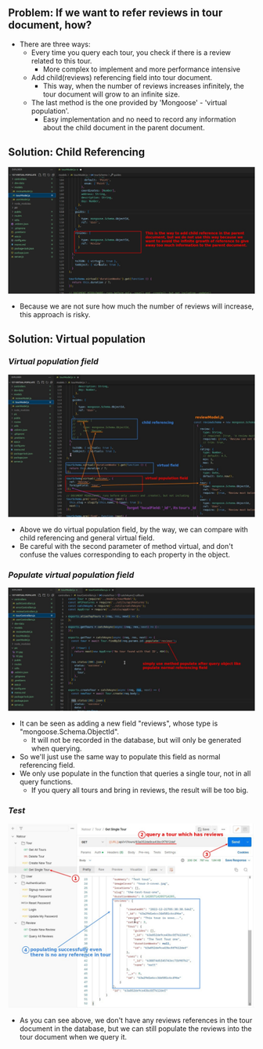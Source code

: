 ## **Problem: If we want to refer reviews in tour document, how?**

- There are three ways:
  - Every time you query each tour, you check if there is a review related to this tour.
    - More complex to implement and more performance intensive
  - Add child(reviews) referencing field into tour document.
    - This way, when the number of reviews increases infinitely, the tour document will grow to an infinite size.
  - The last method is the one provided by 'Mongoose' - 'virtual population'.
    - Easy implementation and no need to record any information about the child document in the parent document.

## **Solution: Child Referencing**

![Alt child referencing in tours](pic/01.jpg)

- Because we are not sure how much the number of reviews will increase, this approach is risky.

## **Solution: Virtual population**

### _Virtual population field_

![Alt virtual population field](pic/02.jpg)

- Above we do virtual population field, by the way, we can compare with child referencing and general virtual field.
- Be careful with the second parameter of method virtual, and don't confuse the values corresponding to each property in the object.

### _Populate virtual population field_

![Alt populate it](pic/03.jpg)

- It can be seen as adding a new field "reviews", whose type is "mongoose.Schema.ObjectId".
  - It will not be recorded in the database, but will only be generated when querying.
- So we'll just use the same way to populate this field as normal referencing field.
- We only use populate in the function that queries a single tour, not in all query functions.
  - If you query all tours and bring in reviews, the result will be too big.

### _Test_

![Alt test](pic/04.jpg)

- As you can see above, we don't have any reviews references in the tour document in the database, but we can still populate the reviews into the tour document when we query it.
